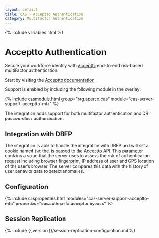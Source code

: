 ```yaml
---
layout: default
title: CAS - Acceptto Authentication
category: Multifactor Authentication
---
```


{% include variables.html %}

# Acceptto Authentication

Secure your workforce identity with [Acceptto](https://www.acceptto.com) 
end-to-end risk-based multiFactor authentication.

Start by visiting the [Acceptto documentation](https://www.acceptto.com/acceptto-mfa-rest-api/).

Support is enabled by including the following module in the overlay:

{% include casmodule.html group="org.apereo.cas" module="cas-server-support-acceptto-mfa" %}

The integration adds support for both multifactor authentication and QR passwordless authentication.

## Integration with DBFP

The integration is able to handle the integration with DBFP and will set a cookie named `jwt` that is passed to the Acceptto API. This parameter contains a value that the server uses to assess the risk of authentication request including browser fingerprint, IP address of user and GPS location of the user’s browser. The server compares this data with the history of user behavior data to detect anomalies.

## Configuration

{% include casproperties.html
modules="cas-server-support-acceptto-mfa"
properties="cas.authn.mfa.acceptto.bypass" %}

## Session Replication

{% include {{ version }}/session-replication-configuration.md %}
